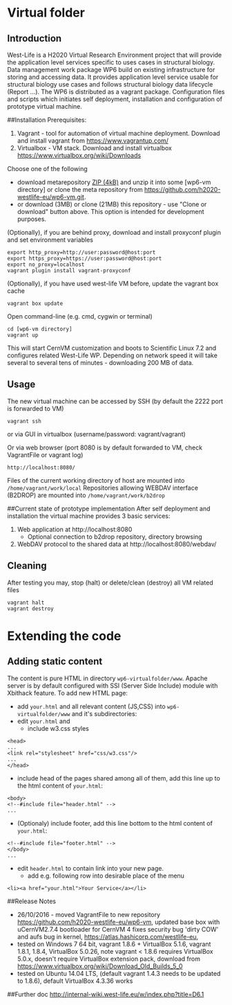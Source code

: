 # Virtual folder
## Introduction
West-Life is a H2020 Virtual Research Environment project that will provide the application level services specific to uses cases in structural biology. 
Data management work package WP6 build on existing infrastructure for storing and accessing data. It provides application level service usable for structural biology use cases and follows structural biology data lifecycle (Report ...).
The WP6 is distributed as a vagrant package. Configuration files and scripts which initiates self deployment, installation and configuration of prototype virtual machine.

##Installation
Prerequisites:

 1. Vagrant - tool for automation of virtual machine deployment. Download and install vagrant from https://www.vagrantup.com/
 2. Virtualbox - VM stack. Download and install virtualbox https://www.virtualbox.org/wiki/Downloads

Choose one of the following
 - download metarepository [ZIP (4kB)](https://github.com/h2020-westlife-eu/wp6-vm/archive/master.zip) and unzip it into some [wp6-vm directory] or clone the meta repository from https://github.com/h2020-westlife-eu/wp6-vm.git.
 - or download (3MB) or clone (21MB) this repository - use "Clone or download" button above. This option is intended for development purposes.

(Optionally), if you are behind proxy, download and install proxyconf plugin and set environment variables

    export http_proxy=http://user:password@host:port
    export https_proxy=https://user:password@host:port
    export no_proxy=localhost
    vagrant plugin install vagrant-proxyconf
    
(Optionally), if you have used west-life VM before, update the vagrant box cache

    vagrant box update    

Open command-line (e.g. cmd, cygwin or terminal)
     
    cd [wp6-vm directory]
    vagrant up    

This will start CernVM customization and boots to Scientific Linux 7.2 and configures related West-Life WP. Depending on network speed it will take several to several tens of minutes - downloading 200 MB of data.

## Usage
The new virtual machine can be accessed by SSH (by default the 2222 port is forwarded to VM)

    vagrant ssh

or via GUI in virtualbox (username/password: vagrant/vagrant)

Or via web browser (port 8080 is by default forwarded to VM, check VagrantFile or vagrant log)

    http://localhost:8080/
    
Files of the current working directory of host are mounted into <code>/home/vagrant/work/local</code>
Repositories allowing WEBDAV interface (B2DROP) are mounted into <code>/home/vagrant/work/b2drop</code>

##Current state of prototype implementation
After self deployment and installation the virtual machine provides 3 basic services:

 1. Web application at http://localhost:8080
	 - Optional connection to b2drop repository, directory browsing
 2. WebDAV protocol to the shared data at http://localhost:8080/webdav/
 
## Cleaning
After testing you may, stop (halt) or delete/clean (destroy) all VM related files
   
    vagrant halt
    vagrant destroy
# Extending the code
## Adding static content
The content is pure HTML in directory ```wp6-virtualfolder/www```. Apache server is by default configured with SSI (Server Side Include) module with Xbithack feature. To add new HTML page:
* add ```your.html``` and all relevant content (JS,CSS) into ```wp6-virtualfolder/www``` and it's subdirectories:
* edit ```your.html``` and 
  * include w3.css styles
```
<head>
...
<link rel="stylesheet" href="css/w3.css"/>
...
</head>
```
  * include head of the pages shared among all of them, add this line up to the html content of ```your.html```:
```
<body>
<!--#include file="header.html" -->
...

```
  * (Optionaly) include footer, add this line bottom to the html content of ```your.html```:
```
<!--#include file="footer.html" -->
</body>
...

```
* edit ```header.html``` to contain link into your new page.
  * add e.g. following row into desirable place of the menu
```
<li><a href="your.html">Your Service</a></li>
```
##Release Notes

  * 26/10/2016 - moved VagrantFile to new repository https://github.com/h2020-westlife-eu/wp6-vm, updated base box with uCernVM2.7.4 bootloader for CernVM 4 fixes security bug 'dirty COW' and aufs bug in kernel, https://atlas.hashicorp.com/westlife-eu, 
   * tested on Windows 7 64 bit, vagrant 1.8.6 + VirtualBox 5.1.6, vagrant 1.8.1, 1.8.4, VirtualBox 5.0.26, note vagrant < 1.8.6 requires VirtualBox 5.0.x, doesn't require VirtualBox extension pack, download from https://www.virtualbox.org/wiki/Download_Old_Builds_5_0 
   * tested on Ubuntu 14.04 LTS, (default vagrant 1.4.3 needs to be updated to 1.8.6), default VirtualBox 4.3.36 works

##Further doc
http://internal-wiki.west-life.eu/w/index.php?title=D6.1
